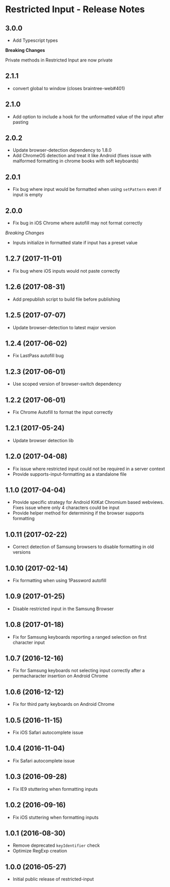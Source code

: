 # Restricted Input - Release Notes

## 3.0.0

- Add Typescript types

**Breaking Changes**

Private methods in Restricted Input are now private

## 2.1.1

- convert global to window (closes braintree-web#401)

## 2.1.0

- Add option to include a hook for the unformatted value of the input after pasting

## 2.0.2

- Update browser-detection dependency to 1.8.0
- Add ChromeOS detection and treat it like Android (fixes issue with malformed formatting in chrome books with soft keyboards)

## 2.0.1

- Fix bug where input would be formatted when using `setPattern` even if input is empty

## 2.0.0

- Fix bug in iOS Chrome where autofill may not format correctly

_Breaking Changes_

- Inputs initialize in formatted state if input has a preset value

## 1.2.7 (2017-11-01)

- Fix bug where iOS inputs would not paste correctly

## 1.2.6 (2017-08-31)

- Add prepublish script to build file before publishing

## 1.2.5 (2017-07-07)

- Update browser-detection to latest major version

## 1.2.4 (2017-06-02)

- Fix LastPass autofill bug

## 1.2.3 (2017-06-01)

- Use scoped version of browser-switch dependency

## 1.2.2 (2017-06-01)

- Fix Chrome Autofill to format the input correctly

## 1.2.1 (2017-05-24)

- Update browser detection lib

## 1.2.0 (2017-04-08)

- Fix issue where restricted input could not be required in a server context
- Provide supports-input-formatting as a standalone file

## 1.1.0 (2017-04-04)

- Provide specific strategy for Android KitKat Chromium based webviews. Fixes issue where only 4 characters could be input
- Provide helper method for determining if the browser supports formatting

## 1.0.11 (2017-02-22)

- Correct detection of Samsung browsers to disable formatting in old versions

## 1.0.10 (2017-02-14)

- Fix formatting when using 1Password autofill

## 1.0.9 (2017-01-25)

- Disable restricted input in the Samsung Browser

## 1.0.8 (2017-01-18)

- Fix for Samsung keyboards reporting a ranged selection on first character input

## 1.0.7 (2016-12-16)

- Fix for Samsung keyboards not selecting input correctly after a permacharacter insertion on Android Chrome

## 1.0.6 (2016-12-12)

- Fix for third party keyboards on Android Chrome

## 1.0.5 (2016-11-15)

- Fix iOS Safari autocomplete issue

## 1.0.4 (2016-11-04)

- Fix Safari autocomplete issue

## 1.0.3 (2016-09-28)

- Fix IE9 stuttering when formatting inputs

## 1.0.2 (2016-09-16)

- Fix iOS stuttering when formatting inputs

## 1.0.1 (2016-08-30)

- Remove deprecated `keyIdentifier` check
- Optimize RegExp creation

## 1.0.0 (2016-05-27)

- Initial public release of restricted-input
